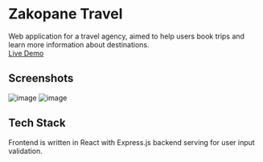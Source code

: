 # Zakopane Travel
Web application for a travel agency, aimed to help users book trips and learn more information about destinations.  
[Live Demo](https://zakopanetravel.herokuapp.com/)
## Screenshots
![image](https://user-images.githubusercontent.com/29672031/151034722-4f3fea75-66f4-4a0a-867c-d5321a411792.png)
![image](https://user-images.githubusercontent.com/29672031/151034754-4a9e9584-e06a-40a4-adf0-e003fa520d07.png)
## Tech Stack
Frontend is written in React with Express.js backend serving for user input validation.
